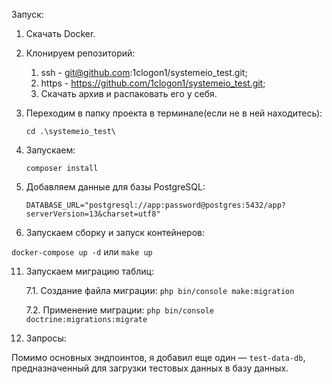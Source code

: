 Запуск:
1. Скачать Docker.

2. Клонируем репозиторий:
	1) ssh - git@github.com:1clogon1/systemeio_test.git; 
	2) https - https://github.com/1clogon1/systemeio_test.git; 
	3) Скачать архив и распаковать его у себя.

3. Переходим в папку проекта в терминале(если не в ней находитесь):

	`cd .\systemeio_test\`

5. Запускаем:

	`composer install`

7. Добавляем данные для базы PostgreSQL:

   	`DATABASE_URL="postgresql://app:password@postgres:5432/app?serverVersion=13&charset=utf8"`

9. Запускаем сборку и запуск контейнеров:

  `docker-compose up -d`
   или
  `make up`

11. Запускаем миграцию таблиц:

  	7.1. Создание файла миграции:
  	`php bin/console make:migration`

  	7.2. Применение миграции:
  	`php bin/console doctrine:migrations:migrate`

12. Запросы:

  Помимо основных эндпоинтов, я добавил еще один — `test-data-db`, предназначенный для загрузки тестовых данных в базу данных.
